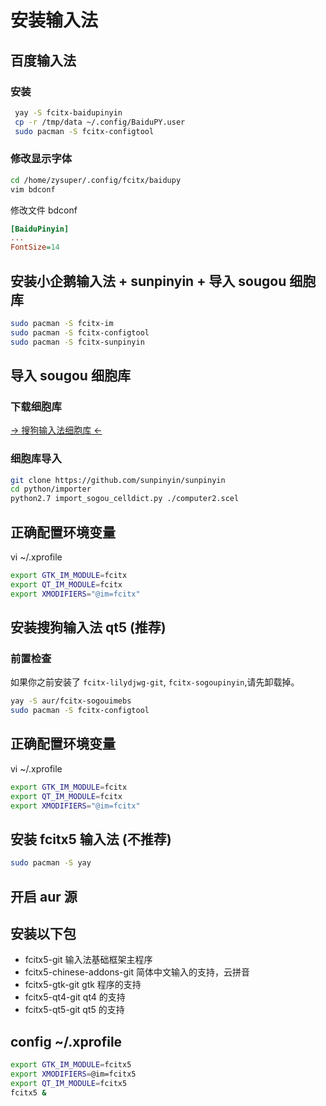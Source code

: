 # 安装输入法

## 百度输入法

### 安装

```sh
 yay -S fcitx-baidupinyin
 cp -r /tmp/data ~/.config/BaiduPY.user
 sudo pacman -S fcitx-configtool
```

### 修改显示字体

```sh
cd /home/zysuper/.config/fcitx/baidupy
vim bdconf
```

修改文件 bdconf

```ini
[BaiduPinyin]
...
FontSize=14
```

## 安装小企鹅输入法 + sunpinyin + 导入 sougou 细胞库

```sh
sudo pacman -S fcitx-im   
sudo pacman -S fcitx-configtool 
sudo pacman -S fcitx-sunpinyin
```

## 导入 sougou 细胞库

### 下载细胞库

[-> 搜狗输入法细胞库 <-](https://pinyin.sogou.com/)

### 细胞库导入

```sh
git clone https://github.com/sunpinyin/sunpinyin
cd python/importer
python2.7 import_sogou_celldict.py ./computer2.scel
```

## 正确配置环境变量

vi ~/.xprofile

```sh
export GTK_IM_MODULE=fcitx
export QT_IM_MODULE=fcitx
export XMODIFIERS="@im=fcitx"
```

## 安装搜狗输入法 qt5 (推荐)

### 前置检查

如果你之前安装了 `fcitx-lilydjwg-git`, `fcitx-sogoupinyin`,请先卸载掉。

```sh
yay -S aur/fcitx-sogouimebs
sudo pacman -S fcitx-configtool
```

## 正确配置环境变量

vi ~/.xprofile

```sh
export GTK_IM_MODULE=fcitx
export QT_IM_MODULE=fcitx
export XMODIFIERS="@im=fcitx"
```

## 安装 fcitx5 输入法 (不推荐)  

```sh
sudo pacman -S yay 
```

## 开启 aur 源

## 安装以下包

* fcitx5-git 输入法基础框架主程序
* fcitx5-chinese-addons-git 简体中文输入的支持，云拼音
* fcitx5-gtk-git gtk 程序的支持
* fcitx5-qt4-git qt4 的支持
* fcitx5-qt5-git qt5 的支持

## config ~/.xprofile

```sh
export GTK_IM_MODULE=fcitx5
export XMODIFIERS=@im=fcitx5
export QT_IM_MODULE=fcitx5
fcitx5 &
```


